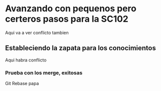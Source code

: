 # Avanzando con pequenos pero certeros pasos para la SC102
Aqui va a ver conflicto tambien

## Estableciendo la zapata para los conocimientos

Aqui habra conflicto
### Prueba con los merge, exitosas


Git Rebase papa
